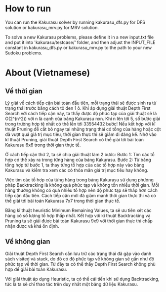 # How to run

You can run the Kakurasu solver by running kakurasu_dfs.py for DFS solution or kakurasu_mrv.py for MRV solution.

To solve a new Kakurasu problems, please define it in a new input.txt file and put it into 'kakurasu/testcase/' folder, and then adjust the INPUT_FILE constant in kakurasu_dfs.py or kakurasu_mrv.py to the path to your new Sudoku problems.


# About (Vietnamese)

## Về thời gian

Lý giải về cách tiếp cận bài toán đầu tiên, mỗi trạng thái sẽ được sinh ra từ trạng thái trước bằng cách tô đen 1 ô. Khi áp dụng giải thuật Depth First Search với cách tiếp cận này, ta thấy được độ phức tạp của giải thuật sẽ là O(2^(n^2)) với n là cạnh của bảng Kakurasu nxn. Khi n lên tới 5, số bước giải trong trường hợp tệ nhất có thể lên tới 33554432 bước! Nếu kết hợp với kĩ thuật Pruning để cắt bỏ ngay tại những trạng thái có tổng của hàng hoặc cột đã vượt quá giá trị mục tiêu, thời gian thực thi sẽ giảm đi đáng kể. Nhờ vào kĩ thuật Pruning, giải thuật Depth First Search có thể giải tới bài toán Kakurasu 6x6 trong thời gian thực tế. 

Ở cách tiếp cận thứ 2, ta sẽ chia giải thuật làm 2 bước:
    Bước 1: Tìm các tổ hợp có thể xảy ra trong từng hàng của bảng Kakurasu.
    Bước 2: Từ bảng tổng hợp từ bước 1, ta thay từng tổ hợp của các tổ hợp này vào bảng Kakurasu và kiểm tra xem các có thỏa mãn giá trị mục tiêu hay không.

Việc tìm các tổ hợp của từng hàng trong bảng Kakurasu sử dụng phương pháp Backtracking là không quá phức tạp và không tốn nhiều thời gian. Mỗi hàng thường không có quá nhiều tổ hợp nên độ phức tạp sẽ thấp hơn cách tiếp cận đầu tiên. Cách tiếp cận mới đã giảm mạnh thời gian thực thi và có thể giải tới bài toán Kakurasu 7x7 trong thời gian thực tế.

Bằng kĩ thuật heuristic Minimum Remaining Values, ta sẽ ưu tiên xét các hàng có số lượng tổ hợp thấp nhất. Kết hợp với kĩ thuật Backtracking và Pruning ta sẽ giải được bài toán Kakurasu 9x9 với thời gian thực thi chấp nhận được và khá ổn định.

## Về không gian

Giải thuật Depth First Search cần lưu trữ các trạng thái đã gặp vào danh sách visited và stack, do đó có độ phức tạp về không gian sẽ gần như độ phức tạp về thời gian. Từ đây ta có thể thấy Depth First Search không phù hợp để giải bài toán Kakurasu.

Với giải thuật áp dụng Heuristic, ta có thể cải tiến khi sử dụng Backtracking, tức là ta sẽ chỉ thao tác trên duy nhất một bảng dữ liệu Kakurasu.

